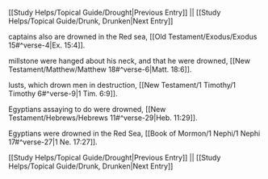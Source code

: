 [[Study Helps/Topical Guide/Drought|Previous Entry]]  ||  [[Study Helps/Topical Guide/Drunk, Drunken|Next Entry]]

 captains also are drowned in the Red sea, [[Old Testament/Exodus/Exodus 15#^verse-4|Ex. 15:4]].

 millstone were hanged about his neck, and that he were drowned, [[New Testament/Matthew/Matthew 18#^verse-6|Matt. 18:6]].

 lusts, which drown men in destruction, [[New Testament/1 Timothy/1 Timothy 6#^verse-9|1 Tim. 6:9]].

 Egyptians assaying to do were drowned, [[New Testament/Hebrews/Hebrews 11#^verse-29|Heb. 11:29]].

 Egyptians were drowned in the Red Sea, [[Book of Mormon/1 Nephi/1 Nephi 17#^verse-27|1 Ne. 17:27]].

[[Study Helps/Topical Guide/Drought|Previous Entry]]  ||  [[Study Helps/Topical Guide/Drunk, Drunken|Next Entry]]